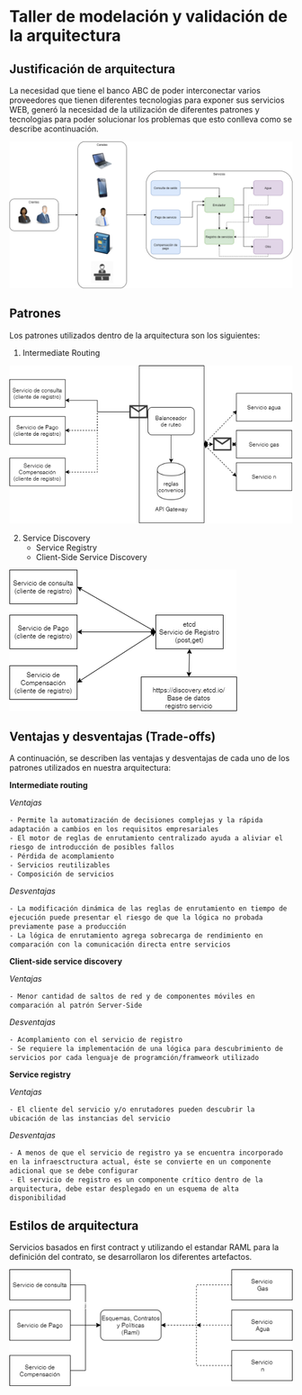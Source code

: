 # Taller de modelación y validación de la arquitectura

## Justificación de arquitectura

La necesidad que tiene el banco ABC de poder interconectar varios proveedores que tienen diferentes tecnologias para exponer sus servicios WEB, generó la necesidad de la utilización de diferentes patrones y tecnologias para poder solucionar los problemas que esto conlleva como se describe acontinuación.

![Diagrama de alto nivel](ArquitecturaAltoNivel.png)

## Patrones

Los patrones utilizados dentro de la arquitectura son los siguientes:

1. Intermediate Routing

![Intermediaterouting](Intermediaterouting.png "Patron Intermediaterouting")

2. Service Discovery
   - Service Registry
   - Client-Side Service Discovery

![Registro de servicios](RegistroServicios.png)

## Ventajas y desventajas (Trade-offs)

A continuación, se describen las ventajas y desventajas de cada uno de los patrones utilizados en nuestra arquitectura:

**Intermediate routing**

  *Ventajas*
    
    - Permite la automatización de decisiones complejas y la rápida adaptación a cambios en los requisitos empresariales 
    - El motor de reglas de enrutamiento centralizado ayuda a aliviar el riesgo de introducción de posibles fallos
    - Pérdida de acomplamiento
    - Servicios reutilizables
    - Composición de servicios
    
  *Desventajas*
  
    - La modificación dinámica de las reglas de enrutamiento en tiempo de ejecución puede presentar el riesgo de que la lógica no probada previamente pase a producción
    - La lógica de enrutamiento agrega sobrecarga de rendimiento en comparación con la comunicación directa entre servicios

**Client-side service discovery**

 *Ventajas*
 
    - Menor cantidad de saltos de red y de componentes móviles en comparación al patrón Server-Side
   
 *Desventajas*
 
    - Acomplamiento con el servicio de registro
    - Se requiere la implementación de una lógica para descubrimiento de servicios por cada lenguaje de programción/framweork utilizado 

**Service registry**

 *Ventajas*
 
    - El cliente del servicio y/o enrutadores pueden descubrir la ubicación de las instancias del servicio
    
 *Desventajas*
 
    - A menos de que el servicio de registro ya se encuentra incorporado en la infraesctructura actual, éste se convierte en un componente adicional que se debe configurar
    - El servicio de registro es un componente crítico dentro de la arquitectura, debe estar desplegado en un esquema de alta disponibilidad  
   
## Estilos de arquitectura

Servicios basados en first contract y utilizando el estandar RAML para la definición del contrato, se desarrollaron los diferentes artefactos.

![Raml](raml.png)

